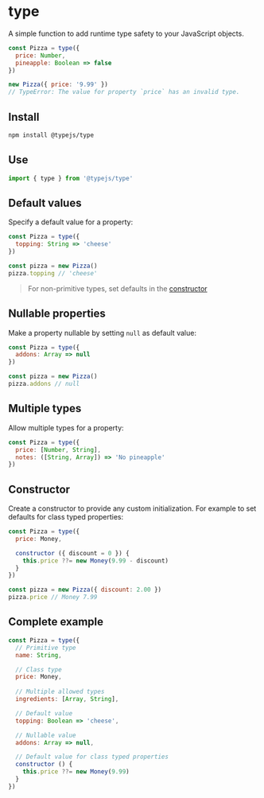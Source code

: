 # type

A simple function to add runtime type safety to your JavaScript objects.

```js
const Pizza = type({
  price: Number,
  pineapple: Boolean => false
})

new Pizza({ price: '9.99' })
// TypeError: The value for property `price` has an invalid type.
```

## Install
```bash
npm install @typejs/type
```

## Use
```js
import { type } from '@typejs/type'
```

## Default values

Specify a default value for a property:

```js
const Pizza = type({
  topping: String => 'cheese'
})

const pizza = new Pizza() 
pizza.topping // 'cheese'
```

> For non-primitive types, set defaults in the [constructor](#constructor)

## Nullable properties

Make a property nullable by setting `null` as default value:

```js
const Pizza = type({
  addons: Array => null
})

const pizza = new Pizza() 
pizza.addons // null
```

## Multiple types

Allow multiple types for a property:

```js
const Pizza = type({
  price: [Number, String],
  notes: ([String, Array]) => 'No pineapple'
})
```

## Constructor

Create a constructor to provide any custom initialization.
For example to set defaults for class typed properties:

```js
const Pizza = type({
  price: Money,

  constructor ({ discount = 0 }) {
    this.price ??= new Money(9.99 - discount)
  }
})

const pizza = new Pizza({ discount: 2.00 })
pizza.price // Money 7.99
```

## Complete example

```js
const Pizza = type({
  // Primitive type
  name: String,

  // Class type
  price: Money,
  
  // Multiple allowed types
  ingredients: [Array, String],

  // Default value
  topping: Boolean => 'cheese',

  // Nullable value
  addons: Array => null,

  // Default value for class typed properties
  constructor () {
    this.price ??= new Money(9.99)
  }
})
```

